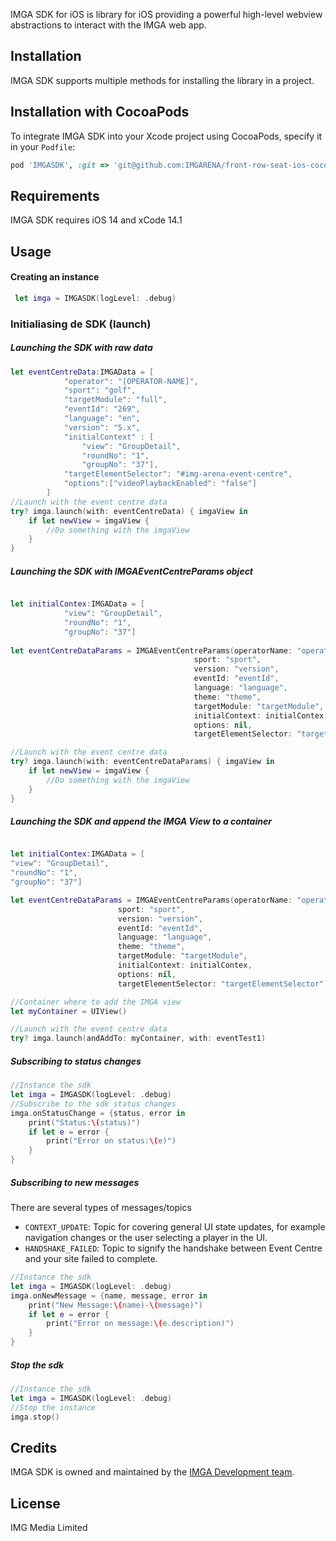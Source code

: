 IMGA SDK for iOS is library for iOS providing a powerful high-level webview abstractions to interact with the IMGA web app. 

## Installation
IMGA SDK supports multiple methods for installing the library in a project.

## Installation with CocoaPods

To integrate IMGA SDK into your Xcode project using CocoaPods, specify it in your `Podfile`:

```ruby
pod 'IMGASDK', :git => 'git@github.com:IMGARENA/front-row-seat-ios-cocoapod.git', :tag => 'v0.5'
```

## Requirements
IMGA SDK requires iOS 14 and xCode 14.1

## Usage



#### Creating an instance

```swift
 let imga = IMGASDK(logLevel: .debug)
```
### Initialiasing de SDK (launch)
##### Launching the SDK with raw data
```swift
let eventCentreData:IMGAData = [
            "operator": "[OPERATOR-NAME]",
            "sport": "golf",
            "targetModule": "full",
            "eventId": "269",
            "language": "en",
            "version": "5.x",
            "initialContext" : [
                "view": "GroupDetail",
                "roundNo": "1",
                "groupNo": "37"],
            "targetElementSelector": "#img-arena-event-centre",
            "options":["videoPlaybackEnabled": "false"]
        ]
//Launch with the event centre data
try? imga.launch(with: eventCentreData) { imgaView in
    if let newView = imgaView {
        //Do something with the imgaView
    }
}
```

##### Launching the SDK with IMGAEventCentreParams object
```swift

let initialContex:IMGAData = [
            "view": "GroupDetail",
            "roundNo": "1",
            "groupNo": "37"]
        
let eventCentreDataParams = IMGAEventCentreParams(operatorName: "operatorName",
                                         sport: "sport",
                                         version: "version",
                                         eventId: "eventId",
                                         language: "language",
                                         theme: "theme",
                                         targetModule: "targetModule",
                                         initialContext: initialContex,
                                         options: nil,
                                         targetElementSelector: "targetElementSelector")

//Launch with the event centre data
try? imga.launch(with: eventCentreDataParams) { imgaView in
    if let newView = imgaView {
        //Do something with the imgaView
    }
}
```
##### Launching the SDK and append the IMGA View to a container
```swift

let initialContex:IMGAData = [
"view": "GroupDetail",
"roundNo": "1",
"groupNo": "37"]

let eventCentreDataParams = IMGAEventCentreParams(operatorName: "operatorName",
                        sport: "sport",
                        version: "version",
                        eventId: "eventId",
                        language: "language",
                        theme: "theme",
                        targetModule: "targetModule",
                        initialContext: initialContex,
                        options: nil,
                        targetElementSelector: "targetElementSelector")

//Container where to add the IMGA view
let myContainer = UIView()

//Launch with the event centre data
try? imga.launch(andAddTo: myContainer, with: eventTest1)
```

##### Subscribing to status changes

```swift
//Instance the sdk
let imga = IMGASDK(logLevel: .debug)
//Subscribe to the sdk status changes
imga.onStatusChange = {status, error in
    print("Status:\(status)")
    if let e = error {
        print("Error on status:\(e)")
    }
}
```
##### Subscribing to new messages

There are several types of messages/topics
- `CONTEXT_UPDATE`: Topic for covering general UI state updates, for example navigation changes or the user selecting a player in the UI.
- `HANDSHAKE_FAILED`:  Topic to signify the handshake between Event Centre and your site failed to complete.

```swift
//Instance the sdk
let imga = IMGASDK(logLevel: .debug)
imga.onNewMessage = {name, message, error in
    print("New Message:\(name)-\(message)")
    if let e = error {
        print("Error on message:\(e.description)")
    }
}
```

##### Stop the sdk
```swift
//Instance the sdk
let imga = IMGASDK(logLevel: .debug)
//Stop the instance
imga.stop()
```

## Credits

IMGA SDK is owned and maintained by the [IMGA Development team](https://www.imgarena.com/).

## License
IMG Media Limited
